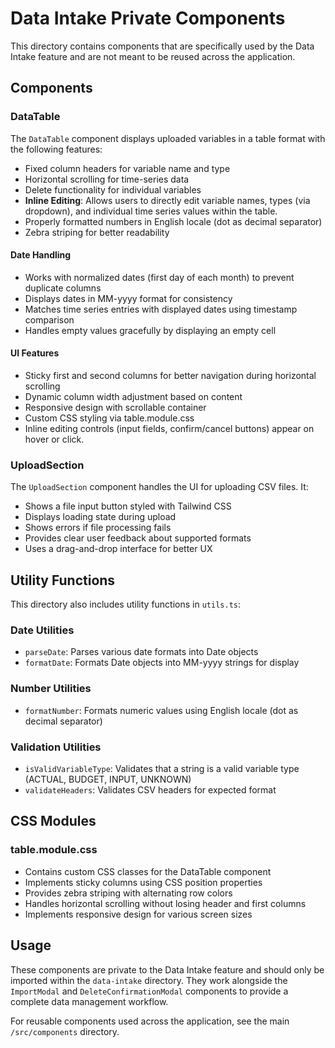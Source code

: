 # Data Intake Private Components

This directory contains components that are specifically used by the Data Intake feature and are not meant to be reused across the application.

## Components

### DataTable

The `DataTable` component displays uploaded variables in a table format with the following features:
- Fixed column headers for variable name and type
- Horizontal scrolling for time-series data
- Delete functionality for individual variables
- **Inline Editing**: Allows users to directly edit variable names, types (via dropdown), and individual time series values within the table.
- Properly formatted numbers in English locale (dot as decimal separator)
- Zebra striping for better readability

#### Date Handling
- Works with normalized dates (first day of each month) to prevent duplicate columns
- Displays dates in MM-yyyy format for consistency
- Matches time series entries with displayed dates using timestamp comparison
- Handles empty values gracefully by displaying an empty cell

#### UI Features
- Sticky first and second columns for better navigation during horizontal scrolling
- Dynamic column width adjustment based on content
- Responsive design with scrollable container
- Custom CSS styling via table.module.css
- Inline editing controls (input fields, confirm/cancel buttons) appear on hover or click.

### UploadSection

The `UploadSection` component handles the UI for uploading CSV files. It:
- Shows a file input button styled with Tailwind CSS
- Displays loading state during upload
- Shows errors if file processing fails
- Provides clear user feedback about supported formats
- Uses a drag-and-drop interface for better UX

## Utility Functions

This directory also includes utility functions in `utils.ts`:

### Date Utilities
- `parseDate`: Parses various date formats into Date objects
- `formatDate`: Formats Date objects into MM-yyyy strings for display

### Number Utilities
- `formatNumber`: Formats numeric values using English locale (dot as decimal separator)

### Validation Utilities
- `isValidVariableType`: Validates that a string is a valid variable type (ACTUAL, BUDGET, INPUT, UNKNOWN)
- `validateHeaders`: Validates CSV headers for expected format

## CSS Modules

### table.module.css
- Contains custom CSS classes for the DataTable component
- Implements sticky columns using CSS position properties
- Provides zebra striping with alternating row colors
- Handles horizontal scrolling without losing header and first columns
- Implements responsive design for various screen sizes

## Usage

These components are private to the Data Intake feature and should only be imported within the `data-intake` directory. They work alongside the `ImportModal` and `DeleteConfirmationModal` components to provide a complete data management workflow.

For reusable components used across the application, see the main `/src/components` directory. 